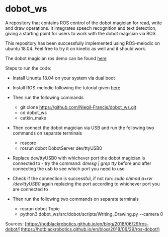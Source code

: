 # dobot_ws
A repository that contains ROS control of the dobot magician for read, write and draw operations. It integrates speech recognition and text detection, giving a starting point for users to work with the dobot magician via ROS.

This repository has been successfully implemented using ROS-melodic on ubuntu 18.04. Feel free to try it on kinetic as well and it should work.

The dobot magician ros demo can be found [here](https://www.dobot.cc/downloadcenter/dobot-magician.html?sub_cat=72#sub-download)

Steps to run the code:
- Install Ununtu 18.04 on your system via dual boot
- Install ROS-melodic following the tutorial given [here](http://wiki.ros.org/melodic/Installation/Ubuntu)
- Then run the following commands
  -  git clone https://github.com/Niegil-Francis/dobot_ws.git
  -  cd dobot_ws
  -  catkin_make
- Then connect the dobot magician via USB and run the following two commands on separate terminals
  - roscore
  - rosrun dobot DobotServer dev/ttyUSB0
- Replace dev/ttyUSB0 with whichever port the dobot magician is connected to - try the command: *dmesg | grep tty*  before and after connecting the usb to see which port you need to use
- Check if the connection is successful, if not run: *sudo chmod a+rw /dev/ttyUSB0* again replacing the port according to whichever port you are connected to

- Then run the following two commands on separate terminals 
  - rosrun dobot Topic
  - python3 dobot_ws/src/dobot/scripts/Writing_Drawing.py --camera 0

Sources: [https://hotblackrobotics.github.io/en/blog/2018/06/29/ros-dobot/](https://hotblackrobotics.github.io/en/blog/2018/06/29/ros-dobot/)
